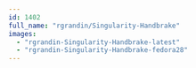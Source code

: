 ```yaml
---
id: 1402
full_name: "rgrandin/Singularity-Handbrake"
images: 
  - "rgrandin-Singularity-Handbrake-latest"
  - "rgrandin-Singularity-Handbrake-fedora28"
---
```

